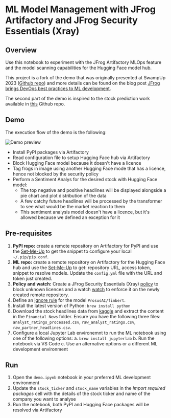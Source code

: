# ML Model Management with JFrog Artifactory and JFrog Security Essentials (Xray)

## Overview

Use this notebook to experiment with the JFrog Artifactory MLOps feature and the model scanning capabilities for the Hugging Face model hub. 

This project is a fork of the demo that was originally presented at SwampUp 2023 ([Github repo](https://github.com/jfrog/ml-repo-demo)) and more details can be found on the blog post [JFrog brings DevOps best practices to ML development](https://jfrog.com/blog/jfrog-brings-devops-best-practices-to-ml-development).

The second part of the demo is inspired to the stock prediction work available in [this](https://github.com/Poulinakis-Konstantinos/Stock_prediction_with_News_Sentiment_Analysis) Github repo.

## Demo

The execution flow of the demo is the following:

![Demo preview](img/demo_preview.gif)

* Install PyPI packages via Artifactory
* Read configuration file to setup Hugging Face hub via Artifactory
* Block Hugging Face model because it doesn't have a licence
* Tag frogs in image using another Hugging Face mode that has a licence, hence not blocked by the security policy
* Perform a Sentiment Analys for the desired stock with Hugging Face model:
    * The top negative and positive headlines will be displayed alongside a pie chart and plot distribution of the data
	* A few catchy future headlines will be processed by the transformer to see what would be the market reaction to them
    * This sentiment analysis model doesn't have a licence, but it's allowed because we defined an exception for it

## Pre-requisites

1. **PyPI repo:** create a remote repository on Artifactory for PyPI and use the [Set-Me-Up](https://jfrog.com/help/r/jfrog-artifactory-documentation/pypi-repositories) to get the snippet to configure your local ```~/.pip/pip.conf```.
2. **ML repo:** create a remote repository on Artifactory for the Hugging Face hub and use the [Set-Me-Up](https://jfrog.com/help/r/jfrog-artifactory-documentation/hugging-face-repositories) to get: repository URL, access token, snippet to resolve models. Update the ```config.yml``` file with the URL and token just created.
3. **Policy and watch:** Create a JFrog Security Essentials (Xray) [policy](https://jfrog.com/help/r/jfrog-security-documentation/creating-xray-policies-and-rules) to block unknown licences and a watch [watch](https://jfrog.com/help/r/jfrog-security-documentation/configuring-xray-watches) to enforce it on the newly created remote repository.
4. Define an [ignore rule](https://jfrog.com/help/r/jfrog-security-documentation/ignore-rules) for the model ```ProsusAI/finbert```.
5. Install the latest version of Python: ```brew install python```
6. Download the stock headlines data from [kaggle](https://www.kaggle.com/datasets/miguelaenlle/massive-stock-news-analysis-db-for-nlpbacktests) and extract the content in the ```Financial_News``` folder. Ensure you have the following three files: ```analyst_ratings_processed.csv```, ```raw_analyst_ratings.csv```, ```raw_partner_headlines.csv```.
7. Configure a local Jupyter Lab environemnt to run the ML notebook using one of the following options:
    a. ```brew install jupyterlab```
    b. Run the notebook via VS Code
    c. Use an alternative options or a different ML development environment

## Run

1. Open the ```demo.ipynb``` notebook in your preferred ML development environment
2. Update the ```stock_ticker``` and ```stock_name``` variables in the *Import required packages* cell with the details of the stock ticker and name of the company you want to analyse
3. Run the notebook, both PyPI and Hugging Face packages will be resolved via Artifactory